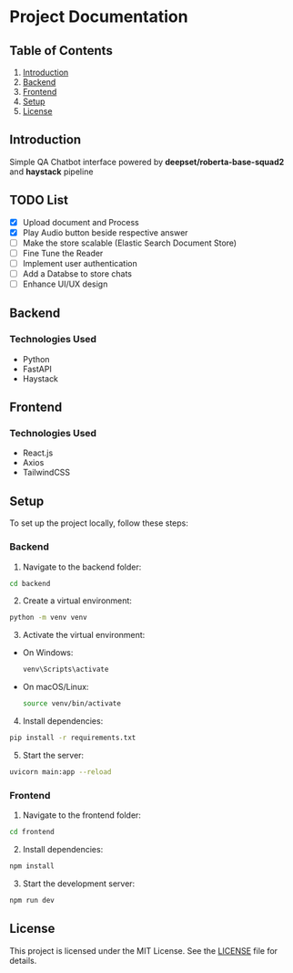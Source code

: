 # Project Documentation

## Table of Contents

1. [Introduction](#introduction)
2. [Backend](#backend)
3. [Frontend](#frontend)
4. [Setup](#setup)
5. [License](#license)

## Introduction

Simple QA Chatbot interface powered by **deepset/roberta-base-squad2** and **haystack** pipeline

## TODO List

- [x] Upload document and Process
- [x] Play Audio button beside respective answer
- [ ] Make the store scalable (Elastic Search Document Store)
- [ ] Fine Tune the Reader
- [ ] Implement user authentication
- [ ] Add a Databse to store chats
- [ ] Enhance UI/UX design

## Backend

### Technologies Used

- Python
- FastAPI
- Haystack

## Frontend

### Technologies Used

- React.js
- Axios
- TailwindCSS

## Setup

To set up the project locally, follow these steps:

### Backend

1. Navigate to the backend folder:

```sh
cd backend
```

2. Create a virtual environment:

```sh
python -m venv venv
```

3. Activate the virtual environment:

- On Windows:
  ```sh
  venv\Scripts\activate
  ```
- On macOS/Linux:
  ```sh
  source venv/bin/activate
  ```

4. Install dependencies:

```sh
pip install -r requirements.txt
```

5. Start the server:

```sh
uvicorn main:app --reload
```

### Frontend

1. Navigate to the frontend folder:

```sh
cd frontend
```

2. Install dependencies:

```sh
npm install
```

3. Start the development server:

```sh
npm run dev
```

## License

This project is licensed under the MIT License. See the [LICENSE](LICENSE) file for details.
